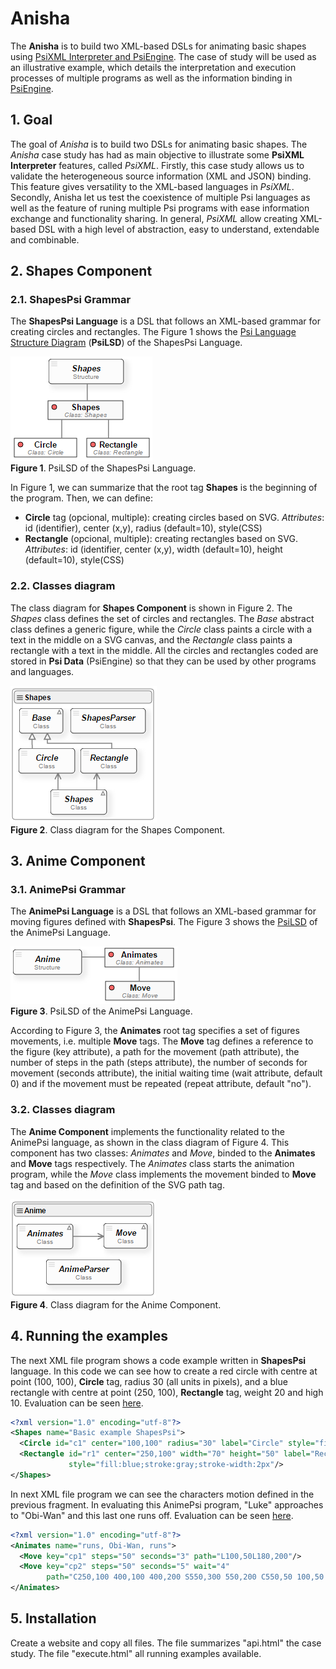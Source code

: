 # Anisha
The **Anisha** is to build two XML-based DSLs for animating basic shapes using [PsiXML Interpreter and PsiEngine](http://hilas.ii.uam.es/api). 
The case of study will be used as an illustrative example, which details the interpretation and execution 
processes of multiple programs as well as the information binding in [PsiEngine](http://hilas.ii.uam.es).

## 1. Goal

The goal of *Anisha* is to build two DSLs for animating basic shapes. The *Anisha* case study has had as main objective to illustrate some 
**PsiXML Interpreter** features, called *PsiXML*. Firstly, this case study allows us to validate the heterogeneous source information 
(XML and JSON) binding. This feature gives versatility to the XML-based languages in *PsiXML*. Secondly, Anisha let us test the coexistence 
of multiple Psi languages as well as the feature of runing multiple Psi programs with ease information exchange and functionality sharing. 
In general, *PsiXML* allow creating XML-based DSL with a high level of abstraction, easy to understand, extendable and combinable.

## 2. Shapes Component

### 2.1. ShapesPsi Grammar
The **ShapesPsi Language** is a DSL that follows an XML-based grammar for creating circles and rectangles. The Figure 1 shows the [Psi Language Structure Diagram](http://hilas.ii.uam.es/api) 
(**PsiLSD**) of the ShapesPsi Language.<br>

![PsiLSD of the ShapesPsi Language](images/fig1.png)<br>
**Figure 1**. PsiLSD of the ShapesPsi Language.

In Figure 1, we can summarize that the root tag **Shapes** is the beginning of the program. Then, we can define:<br>

-  **Circle** tag (opcional, multiple): creating circles based on SVG. *Attributes*: id (identifier), center (x,y), radius (default=10), style(CSS) 
-  **Rectangle** (opcional, multiple): creating rectangles based on SVG. *Attributes*: id (identifier, center (x,y), width (default=10), height (default=10), style(CSS)

### 2.2. Classes diagram
The class diagram for **Shapes Component** is shown in Figure 2. The *Shapes* class defines the set of circles and rectangles. The *Base* abstract class defines a 
generic figure, while the *Circle* class paints a circle with a text in the middle on a SVG canvas, and the *Rectangle* class paints a rectangle with a text in 
the middle. All the circles and rectangles coded are stored in **Psi Data** (PsiEngine) so that they can be used by other programs and languages.

![Class diagram for the Shapes Component](images/fig2.png)<br>
**Figure 2**. Class diagram for the Shapes Component.

## 3. Anime Component

### 3.1. AnimePsi Grammar
The **AnimePsi Language** is a DSL that follows an XML-based grammar for moving figures defined with **ShapesPsi**. The Figure 3 shows the [PsiLSD](http://hilas.ii.uam.es/api) of the 
AnimePsi Language.<br>

![PsiLSD of the AnimePsi Language](images/fig3.png)<br>
**Figure 3**. PsiLSD of the AnimePsi Language.

According to Figure 3, the **Animates** root tag specifies a set of figures movements, i.e. multiple **Move** tags. The **Move** tag defines a reference to the figure 
(key attribute), a path for the movement (path attribute), the number of steps in the path (steps attribute), the number of seconds for movement (seconds attribute), 
the initial waiting time (wait attribute, default 0) and if the movement must be repeated (repeat attribute, default "no").

### 3.2. Classes diagram
The **Anime Component** implements the functionality related to the AnimePsi language, as shown in the class diagram of Figure 4. This component has two classes: 
*Animates* and *Move*, binded to the **Animates** and **Move** tags respectively. The *Animates* class starts the animation program, while the *Move* class implements 
the movement binded to **Move** tag and based on the definition of the SVG path tag.

![Class diagram for the Amime Component](images/fig4.png)<br>
**Figure 4**. Class diagram for the Anime Component.

## 4. Running the examples

The next XML file program shows a code example written in **ShapesPsi** language. In this code we can see how to create a red circle with centre at point (100, 100), 
**Circle** tag, radius 30 (all units in pixels), and a blue rectangle with centre at point (250, 100), **Rectangle** tag, weight 20 and high 10. Evaluation can 
be seen [here](http://hilas.ii.uam.es/anisha/basic).
```xml
<?xml version="1.0" encoding="utf-8"?>
<Shapes name="Basic example ShapesPsi">
  <Circle id="c1" center="100,100" radius="30" label="Circle" style="fill:red;stroke:gray;stroke-width:2px"/>
  <Rectangle id="r1" center="250,100" width="70" height="50" label="Rectangle" 
             style="fill:blue;stroke:gray;stroke-width:2px"/>
</Shapes>
```
In next XML file program we can see the characters motion defined in the previous fragment. In evaluating this AnimePsi program, "Luke" approaches to "Obi-Wan" and this 
last one runs off. Evaluation can be seen [here](http://hilas.ii.uam.es/anisha/runs).
```xml
<?xml version="1.0" encoding="utf-8"?>
<Animates name="runs, Obi-Wan, runs">
  <Move key="cp1" steps="50" seconds="3" path="L100,50L180,200"/>
  <Move key="cp2" steps="50" seconds="5" wait="4"
        path="C250,100 400,100 400,200 S550,300 550,200 C550,50 100,50 100,200 L100,300 L250,300 l250,200"/>
</Animates>
```

## 5. Installation
Create a website and copy all files. The file summarizes "api.html" the case study. The file "execute.html" all running examples available.